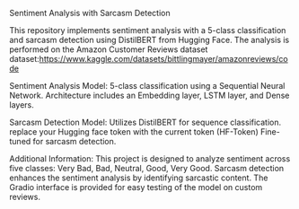 Sentiment Analysis with Sarcasm Detection 

This repository implements sentiment analysis with a 5-class classification and sarcasm detection using DistilBERT from Hugging Face. The analysis is performed on the Amazon Customer Reviews dataset 
dataset:https://www.kaggle.com/datasets/bittlingmayer/amazonreviews/code

Sentiment Analysis Model:
5-class classification using a Sequential Neural Network.
Architecture includes an Embedding layer, LSTM layer, and Dense layers.

Sarcasm Detection Model:
Utilizes DistilBERT for sequence classification.
replace your Hugging face token with the current token (HF-Token)
Fine-tuned for sarcasm detection.

Additional Information:
This project is designed to analyze sentiment across five classes: Very Bad, Bad, Neutral, Good, Very Good.
Sarcasm detection enhances the sentiment analysis by identifying sarcastic content.
The Gradio interface is provided for easy testing of the model on custom reviews.
